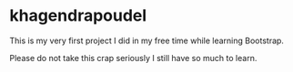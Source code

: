 # khagendrapoudel

This is my very first project I did in my free time while learning Bootstrap.

Please do not take this crap seriously I still have so much to learn.

